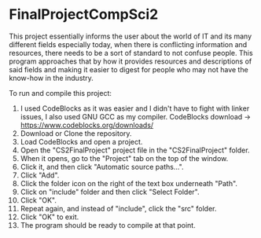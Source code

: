 # FinalProjectCompSci2
This project essentially informs the user about the world of IT and its many different fields especially today, when there is conflicting information and resources, there needs to be a sort of standard to not confuse people. This program approaches that by how it provides resources and descriptions of said fields and making it easier to digest for people who may not have the know-how in the industry. 

To run and compile this project:
1. I used CodeBlocks as it was easier and I didn't have to fight with linker issues, I also used GNU GCC as my compiler.
CodeBlocks download -> https://www.codeblocks.org/downloads/
2. Download or Clone the repository.
3. Load CodeBlocks and open a project.
4. Open the "CS2FinalProject" project file in the "CS2FinalProject" folder.
5. When it opens, go to the "Project" tab on the top of the window.
6. Click it, and then click "Automatic source paths...".
7. Click "Add".
8. Click the folder icon on the right of the text box underneath "Path".
9. Click on "include" folder and then click "Select Folder".
10. Click "OK".
11. Repeat again, and instead of "include", click the "src" folder.
12. Click "OK" to exit.
13. The program should be ready to compile at that point.
